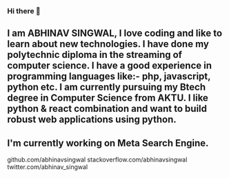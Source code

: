 ### Hi there 👋

I am ABHINAV SINGWAL, I love coding and like to learn about new technologies. I have done my polytechnic diploma in the streaming of computer science. I have a good experience in programming languages like:- php, javascript, python etc. I am currently pursuing my Btech degree in Computer Science from AKTU. I like python & react combination and want to build robust web applications using python. 
--------------------------------------------------------------------------------------------------------------------------------------------------------------------
I'm currently working on Meta Search Engine. 
--------------------------------------------------------------------------------------------------------------------------------------------------------------------
github.com/abhinavsingwal
stackoverflow.com/abhinavsingwal
twitter.com/abhinav_singwal


<!--
**abhinavsingwal/abhinavsingwal** is a ✨ _special_ ✨ repository because its `README.md` (this file) appears on your GitHub profile.

Here are some ideas to get you started:

- 🔭 I’m currently working on ...
- 🌱 I’m currently learning ...
- 👯 I’m looking to collaborate on ...
- 🤔 I’m looking for help with ...
- 💬 Ask me about ...
- 📫 How to reach me: ...
- 😄 Pronouns: ...
- ⚡ Fun fact: ...
-->
